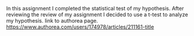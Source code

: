 In this assignment I completed the statistical test of my hypothesis. After reviewing the review of my assignment I decided
to use a t-test to analyze my hypothesis.
 link to authorea page.
https://www.authorea.com/users/174978/articles/211161-title
